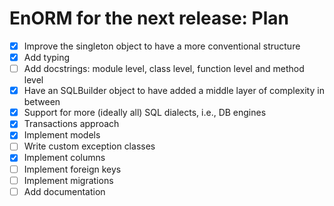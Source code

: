 # EnORM for the next release: Plan

* [x] Improve the singleton object to have a more conventional structure
* [x] Add typing
* [ ] Add docstrings: module level, class level, function level and method level
* [x] Have an SQLBuilder object to have added a middle layer of complexity in between
* [x] Support for more (ideally all) SQL dialects, i.e., DB engines
* [x] Transactions approach
* [x] Implement models
* [ ] Write custom exception classes
* [x] Implement columns
* [ ] Implement foreign keys
* [ ] Implement migrations
* [ ] Add documentation